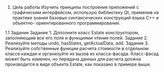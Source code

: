 1. Цель работы
Изучить принципы построения приложений с графическим интерфейсом, использую библиотеку
Qt, применив на практике знания базовых синтаксических конструкций языка C++ и объектно-
ориентированного программирования.

1.1 Задание
Задание 1. Дополните класс Estate конструктором, заполняющим все его поля и функциями чтения
полей. Задание 2. Реализуйте методы undo, hasStates, getActualData, add.
Задание 3. Реализуйте собственные функции расчета стоимости в отдельном классе каждая и
организуйте их вызов из класса-фасада. Класс-фасад может быть изменен, но передача данных
для расчета должна производится в виде объекта Estate, как показано в примере выше.
